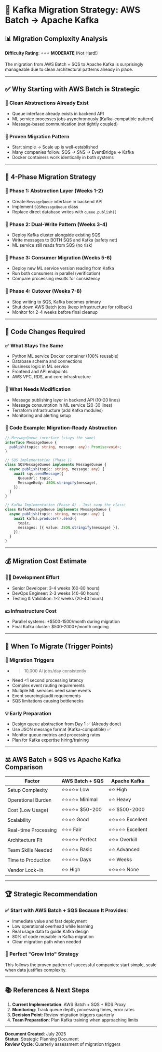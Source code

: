 # 🔄 **Kafka Migration Strategy: AWS Batch → Apache Kafka**

## **📊 Migration Complexity Analysis**

**Difficulty Rating**: ⭐⭐⭐ **MODERATE** (Not Hard!)

The migration from AWS Batch + SQS to Apache Kafka is surprisingly manageable due to clean architectural patterns already in place.

---

## **✅ Why Starting with AWS Batch is Strategic**

### **🎯 Clean Abstractions Already Exist**

- Queue interface already exists in backend API
- ML service processes jobs asynchronously (Kafka-compatible pattern)
- Message-based communication (not tightly coupled)

### **🚀 Proven Migration Pattern**

- Start simple → Scale up is well-established
- Many companies follow: SQS → SNS → EventBridge → Kafka
- Docker containers work identically in both systems

---

## **🔄 4-Phase Migration Strategy**

### **📅 Phase 1: Abstraction Layer (Weeks 1-2)**

- Create `MessageQueue` interface in backend API
- Implement `SQSMessageQueue` class
- Replace direct database writes with `queue.publish()`

### **📅 Phase 2: Dual-Write Pattern (Weeks 3-4)**

- Deploy Kafka cluster alongside existing SQS
- Write messages to BOTH SQS and Kafka (safety net)
- ML service still reads from SQS (no risk)

### **📅 Phase 3: Consumer Migration (Weeks 5-6)**

- Deploy new ML service version reading from Kafka
- Run both consumers in parallel (verification)
- Compare processing results for consistency

### **📅 Phase 4: Cutover (Weeks 7-8)**

- Stop writing to SQS, Kafka becomes primary
- Shut down AWS Batch jobs (keep infrastructure for rollback)
- Monitor for 2-4 weeks before final cleanup

---

## **🔧 Code Changes Required**

### **✅ What Stays The Same**

- Python ML service Docker container (100% reusable)
- Database schema and connections
- Business logic in ML service
- Frontend and API endpoints
- AWS VPC, RDS, and core infrastructure

### **🔧 What Needs Modification**

- Message publishing layer in backend API (10-20 lines)
- Message consumption in ML service (20-30 lines)
- Terraform infrastructure (add Kafka modules)
- Monitoring and alerting setup

### **📝 Code Example: Migration-Ready Abstraction**

```typescript
// MessageQueue interface (stays the same)
interface MessageQueue {
  publish(topic: string, message: any): Promise<void>;
}

// SQS Implementation (Phase 1)
class SQSMessageQueue implements MessageQueue {
  async publish(topic: string, message: any) {
    await sqs.sendMessage({
      QueueUrl: topic,
      MessageBody: JSON.stringify(message),
    });
  }
}

// Kafka Implementation (Phase 4) - Just swap the class!
class KafkaMessageQueue implements MessageQueue {
  async publish(topic: string, message: any) {
    await kafka.producer().send({
      topic,
      messages: [{ value: JSON.stringify(message) }],
    });
  }
}
```

---

## **💰 Migration Cost Estimate**

### **👨‍💻 Development Effort**

- Senior Developer: 3-4 weeks (60-80 hours)
- DevOps Engineer: 2-3 weeks (40-60 hours)
- Testing & Validation: 1-2 weeks (20-40 hours)

### **💵 Infrastructure Cost**

- Parallel systems: +$500-1500/month during migration
- Final Kafka cluster: $500-2000+/month ongoing

---

## **🎯 When To Migrate (Trigger Points)**

### **🚨 Migration Triggers**

- > 10,000 AI jobs/day consistently
- Need <1 second processing latency
- Complex event routing requirements
- Multiple ML services need same events
- Event sourcing/audit requirements
- SQS limitations causing bottlenecks

### **💡 Early Preparation**

- Design queue abstraction from Day 1 ✅ (Already done)
- Use JSON message format (Kafka-compatible) ✅
- Monitor queue metrics and processing rates
- Plan for Kafka expertise hiring/training

---

## **⚖️ AWS Batch + SQS vs Apache Kafka Comparison**

| Factor               | AWS Batch + SQS    | Apache Kafka         |
| -------------------- | ------------------ | -------------------- |
| Setup Complexity     | ⭐⭐⭐⭐⭐ Low     | ⭐⭐ High            |
| Operational Burden   | ⭐⭐⭐⭐⭐ Minimal | ⭐⭐ Heavy           |
| Cost (Low Usage)     | ⭐⭐⭐⭐⭐ $50-200 | ⭐⭐ $500-2000       |
| Scalability          | ⭐⭐⭐⭐ Good      | ⭐⭐⭐⭐⭐ Excellent |
| Real-time Processing | ⭐⭐⭐ Fair        | ⭐⭐⭐⭐⭐ Excellent |
| Architecture Fit     | ⭐⭐⭐⭐⭐ Perfect | ⭐⭐⭐ Overkill      |
| Team Skills Needed   | ⭐⭐⭐⭐⭐ Basic   | ⭐⭐ Advanced        |
| Time to Production   | ⭐⭐⭐⭐⭐ Days    | ⭐⭐ Weeks           |
| Vendor Lock-in       | ⭐⭐ High          | ⭐⭐⭐⭐⭐ None      |

---

## **🏆 Strategic Recommendation**

### **✅ Start with AWS Batch + SQS Because It Provides:**

- Immediate value and fast deployment
- Low operational overhead while learning
- Real usage data to guide Kafka design
- 80% of code reusable in Kafka migration
- Clear migration path when needed

### **🎯 Perfect "Grow Into" Strategy**

This follows the proven pattern of successful companies: start simple, scale when data justifies complexity.

---

## **📚 References & Next Steps**

1. **Current Implementation**: AWS Batch + SQS + RDS Proxy
2. **Monitoring**: Track queue depth, processing times, error rates
3. **Decision Point**: Review migration triggers quarterly
4. **Team Preparation**: Plan Kafka training when approaching limits

---

**Document Created**: July 2025  
**Status**: Strategic Planning Document  
**Review Cycle**: Quarterly assessment of migration triggers
